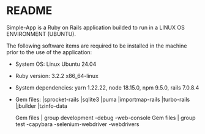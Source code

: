 # README

Simple-App is a Ruby on Rails application builded to run in a LINUX OS ENVIRONMENT (UBUNTU).

The following software items are required to be installed in the machine prior to the use of the application:

* System OS: Linux Ubuntu 24.04

* Ruby version: 3.2.2 x86_64-linux

* System dependencies: yarn 1.22.22, node 18.15.0, npm 9.5.0, rails 7.0.8.4

* Gem files:
    |sprocket-rails
    |sqlite3
    |puma
    |importmap-rails
    |turbo-rails
    |jbuilder
    |tzinfo-data
  
    Gem files | group development
      -debug
      -web-console
    Gem files | group test
      -capybara
      -selenium-webdriver
      -webdrivers


